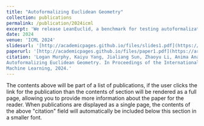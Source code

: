 ```yaml
---
title: "Autoformalizing Euclidean Geometry"
collection: publications
permalink: /publication/2024icml
excerpt: 'We release LeanEuclid, a benchmark for testing autoformalization, consisting of Euclid's Elements (Book I) manually formalized in Lean. It is challenging for state-of-the-art LLMs like GPT-4V. Furthermore, the process of constructing LeanEuclid has uncovered intriguing ambiguities in Euclid's original works.'
date: 2024
venue: 'ICML 2024'
slidesurl: '[http://academicpages.github.io/files/slides1.pdf](https://github.com/loganrjmurphy/LeanEuclid)'
paperurl: '[http://academicpages.github.io/files/paper1.pdf](https://arxiv.org/pdf/2405.17216)'
citation: 'Logan Murphy, Kaiyu Yang, Jialiang Sun, Zhaoyu Li, Anima Anandkumar, and Xujie Si.
Autoformalizing Euclidean Geometry. In Proceedings of the International Conference on
Machine Learning, 2024.'
---
```


The contents above will be part of a list of publications, if the user clicks the link for the publication than the contents of section will be rendered as a full page, allowing you to provide more information about the paper for the reader. When publications are displayed as a single page, the contents of the above "citation" field will automatically be included below this section in a smaller font.
